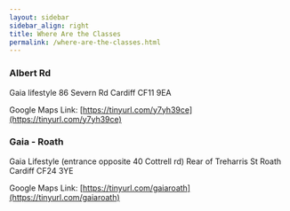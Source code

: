 ```yaml
---
layout: sidebar
sidebar_align: right
title: Where Are the Classes
permalink: /where-are-the-classes.html
---
```


### Albert Rd

Gaia lifestyle
86 Severn Rd
Cardiff
CF11 9EA

Google Maps Link: [https://tinyurl.com/y7yh39ce](https://tinyurl.com/y7yh39ce)


### Gaia - Roath

Gaia Lifestyle
(entrance opposite 40 Cottrell rd)
Rear of Treharris St
Roath
Cardiff
CF24 3YE

Google Maps Link: [https://tinyurl.com/gaiaroath](https://tinyurl.com/gaiaroath)
